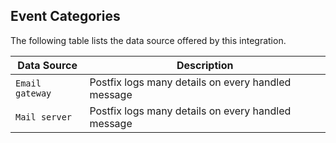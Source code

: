 
## Event Categories


The following table lists the data source offered by this integration.

| Data Source | Description                          |
| ----------- | ------------------------------------ |
| `Email gateway` | Postfix logs many details on every handled message |
| `Mail server` | Postfix logs many details on every handled message |









